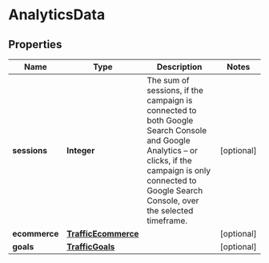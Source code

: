 # AnalyticsData

## Properties
Name | Type | Description | Notes
------------ | ------------- | ------------- | -------------
**sessions** | **Integer** | The sum of sessions, if the campaign is connected to both Google Search Console and Google Analytics – or clicks, if the campaign is only connected to Google Search Console, over the selected timeframe. |  [optional]
**ecommerce** | [**TrafficEcommerce**](TrafficEcommerce.md) |  |  [optional]
**goals** | [**TrafficGoals**](TrafficGoals.md) |  |  [optional]
